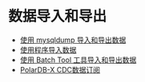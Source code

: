 数据导入和导出
=============

* [使用 mysqldump 导入和导出数据](mysqldump.md)
* [使用程序导入数据](import-by-coding.md)
* [使用 Batch Tool 工具导入和导出数据](batch-tool-maintenance.md)
* [PolarDB-X CDC数据订阅](subscribe.md)